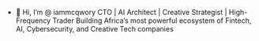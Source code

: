 - 👋 Hi, I’m @ iammcqwory
CTO | AI Architect | Creative Strategist | High-Frequency Trader
Building Africa’s most powerful ecosystem of Fintech, AI, Cybersecurity, and Creative Tech companies 




